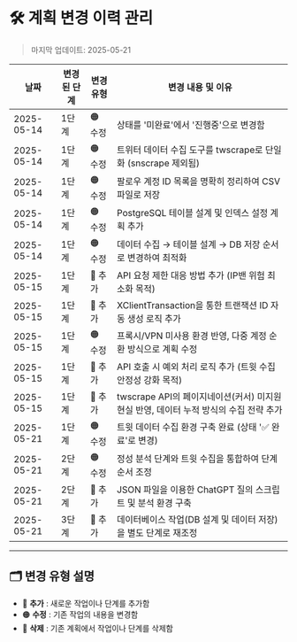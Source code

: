 # 🛠️ 계획 변경 이력 관리

> 마지막 업데이트: 2025-05-21  

| 날짜       | 변경된 단계 | 변경 유형 | 변경 내용 및 이유                                                                     |
| ---------- | ----------- | --------- | ------------------------------------------------------------------------------------- |
| 2025-05-14 | 1단계       | 🟠 수정    | 상태를 '미완료'에서 '진행중'으로 변경함                                               |
| 2025-05-14 | 1단계       | 🟠 수정    | 트위터 데이터 수집 도구를 twscrape로 단일화 (snscrape 제외됨)                         |
| 2025-05-14 | 1단계       | 🟠 수정    | 팔로우 계정 ID 목록을 명확히 정리하여 CSV 파일로 저장                                 |
| 2025-05-14 | 1단계       | 🟠 수정    | PostgreSQL 테이블 설계 및 인덱스 설정 계획 추가                                       |
| 2025-05-14 | 1단계       | 🟠 수정    | 데이터 수집 → 테이블 설계 → DB 저장 순서로 변경하여 최적화                            |
| 2025-05-15 | 1단계       | 🔵 추가    | API 요청 제한 대응 방법 추가 (IP밴 위험 최소화 목적)                                  |
| 2025-05-15 | 1단계       | 🔵 추가    | XClientTransaction을 통한 트랜잭션 ID 자동 생성 로직 추가                             |
| 2025-05-15 | 1단계       | 🟠 수정    | 프록시/VPN 미사용 환경 반영, 다중 계정 순환 방식으로 계획 수정                        |
| 2025-05-15 | 1단계       | 🔵 추가    | API 호출 시 예외 처리 로직 추가 (트윗 수집 안정성 강화 목적)                          |
| 2025-05-15 | 1단계       | 🔵 추가    | twscrape API의 페이지네이션(커서) 미지원 현실 반영, 데이터 누적 방식의 수집 전략 추가 |
| 2025-05-21 | 1단계       | 🟠 수정    | 트윗 데이터 수집 환경 구축 완료 (상태 '✅ 완료'로 변경)                                |
| 2025-05-21 | 2단계       | 🟠 수정    | 정성 분석 단계와 트윗 수집을 통합하여 단계 순서 조정                                  |
| 2025-05-21 | 2단계       | 🔵 추가    | JSON 파일을 이용한 ChatGPT 질의 스크립트 및 분석 환경 구축                            |
| 2025-05-21 | 3단계       | 🔵 추가    | 데이터베이스 작업(DB 설계 및 데이터 저장)을 별도 단계로 재조정                        |

---

## 🗂️ **변경 유형 설명**

- 🔵 **추가** : 새로운 작업이나 단계를 추가함
- 🟠 **수정** : 기존 작업의 내용을 변경함
- 🔴 **삭제** : 기존 계획에서 작업이나 단계를 삭제함
